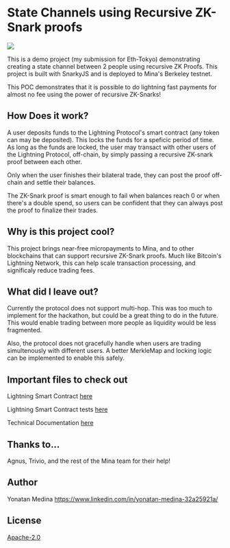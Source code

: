 # State Channels using Recursive ZK-Snark proofs
<img src="https://github.com/ycryptx/recursive-zk-lightning-network/blob/main/Screen%20Shot%202023-04-16%20at%205.30.44%20AM.png"></img>

This is a demo project (my submission for Eth-Tokyo) demonstrating creating a state channel between 2 people using recursive ZK Proofs.
This project is built with SnarkyJS and is deployed to Mina's Berkeley testnet. 

This POC demonstrates that it is possible to do lightning fast payments for almost no fee using the power of recursive ZK-Snarks!
## How Does it work?

A user deposits funds to the Lightning Protocol's smart contract (any token can may be deposited). This locks the funds for a speficic period of time.
As long as the funds are locked, the user may transact with other users of the Lightning Protocol, off-chain, by simply passing a recursive ZK-snark proof
between each other. 

Only when the user finishes their bilateral trade, they can post the proof off-chain and settle their balances.

The ZK-Snark proof is smart enough to fail when balances reach 0 or when there's a double spend, so users can be confident that they can always post the proof 
to finalize their trades.

## Why is this project cool?

This project brings near-free micropayments to Mina, and to other blockchains that can support recursive ZK-Snark proofs.
Much like Bitcoin's Lightning Network, this can help scale transaction processing, and significaly reduce trading fees.

## What did I leave out?

Currently the protocol does not support multi-hop. This was too much to implement for the hackathon, but could be a great thing to do in the future. This 
would enable trading between more people as liquidity would be less fragmented.

Also, the protocol does not gracefully handle when users are trading simultenously with different users. A better MerkleMap and locking logic can be implemented 
to enable this safely.

## Important files to check out

Lightning Smart Contract [here](./contracts/src/Lightning.ts)

Lightning Smart Contract tests [here](./contracts/src/Lightning.test.ts)

Technical Documentation [here](./contracts/README.md)

## Thanks to...

Agnus, Trivio, and the rest of the Mina team for their help!

## Author

Yonatan Medina
https://www.linkedin.com/in/yonatan-medina-32a25921a/

## License

[Apache-2.0](LICENSE)
